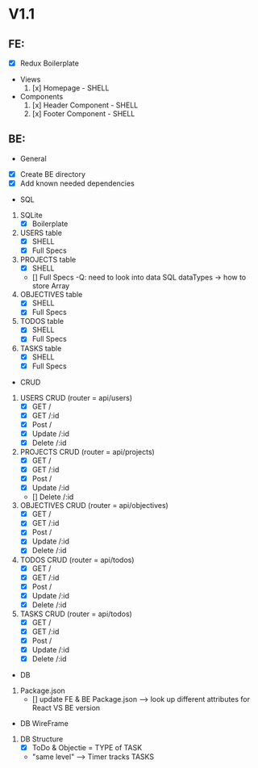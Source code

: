 # V1.1
    
## FE: 
- [x] Redux Boilerplate
- Views
    1) [x] Homepage - SHELL
- Components
    1) [x] Header Component - SHELL
    2) [x] Footer Component - SHELL
    
## BE:
- General
- [x] Create BE directory
- [x] Add known needed dependencies

- SQL
1) SQLite
    - [x] Boilerplate
2) USERS table
    - [x] SHELL
    - [x] Full Specs
3) PROJECTS table
    - [x] SHELL
    - [] Full Specs
        -Q: need to look into data SQL dataTypes -> how to store Array
4) OBJECTIVES table
    - [x] SHELL
    - [x] Full Specs
5) TODOS table
    - [x] SHELL
    - [x] Full Specs
6) TASKS table
    - [x] SHELL
    - [x] Full Specs

- CRUD
1) USERS CRUD (router = api/users)
    - [x] GET / 
    - [x] GET /:id 
    - [x] Post /
    - [x] Update /:id 
    - [x] Delete /:id 

2) PROJECTS CRUD (router = api/projects)
    - [x] GET / 
    - [x] GET /:id 
    - [x] Post /
    - [x] Update /:id 
    - [] Delete /:id 
3) OBJECTIVES CRUD (router = api/objectives)
    - [x] GET / 
    - [x] GET /:id 
    - [x] Post /
    - [x] Update /:id 
    - [x] Delete /:id 
4) TODOS CRUD (router = api/todos)
    - [x] GET / 
    - [x] GET /:id 
    - [x] Post /
    - [x] Update /:id 
    - [x] Delete /:id 
5) TASKS CRUD (router = api/todos)
    - [x] GET / 
    - [x] GET /:id 
    - [x] Post /
    - [x] Update /:id 
    - [x] Delete /:id 

- DB 
1) Package.json 
    - [] update FE & BE Package.json --> look up different attributes for React VS BE version

- DB WireFrame
1) DB Structure
    - [x] ToDo & Objectie = TYPE of TASK 
    - "same level" --> Timer tracks TASKS


